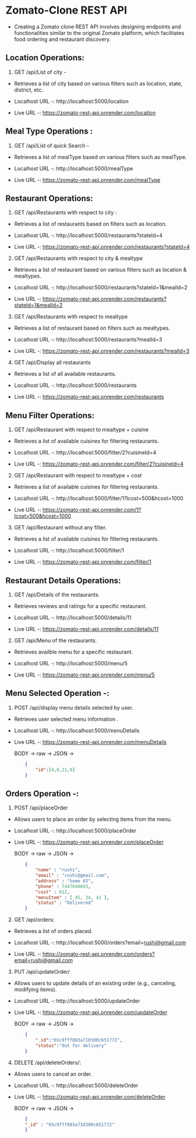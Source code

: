 # Zomato-Clone REST API
- Creating a Zomato clone REST API involves designing endpoints and functionalities similar to the original Zomato platform, which facilitates food ordering and restaurant discovery.

## Location Operations:

1. GET /api/List of city - 
-  Retrieves a list of city based on various filters such as location, state, district, etc.

-  Localhost URL -:  http://localhost:5000/location
-  Live URL -:  https://zomato-rest-api.onrender.com/location


## Meal Type Operations : 

1. GET /api/List of quick Search -
-  Retrieves a list of mealType based on various filters such as mealType.

-  Localhost URL -:  http://localhost:5000/mealType
-  Live URL -: https://zomato-rest-api.onrender.com/mealType

## Restaurant Operations:

1. GET /api/Restaurants with respect to city : 
-  Retrieves a list of restaurants based on filters such as location.

-  Localhost URL -: http://localhost:5000/restaurants?stateId=4
-  Live URL -: https://zomato-rest-api.onrender.com/restaurants?stateId=4

2. GET /api/Restaurants with respect to city & mealtype
-  Retrieves a list of restaurant based on various filters such as location & mealtypes.

-  Localhost URL -: http://localhost:5000/restaurants?stateId=1&mealId=2
-  Live URL -: https://zomato-rest-api.onrender.com/restaurants?stateId=1&mealId=2

3. GET /api/Restaurants with respect to mealtype
-  Retrieves a list of restaurant based on filters such as mealtypes.

-  Localhost URL -:  http://localhost:5000/restaurants?mealId=3
-  Live URL -: https://zomato-rest-api.onrender.com/restaurants?mealId=3

4. GET /api/Display all restaurants 
-  Retrieves a list of all available restaurants.

-  Localhost URL -:  http://localhost:5000/restaurants
-  Live URL -: https://zomato-rest-api.onrender.com/restaurants

## Menu Filter Operations:

1. GET /api/Restaurant with respect to mealtype + cuisine
-  Retrieves a list of available cuisines for filtering restaurants.

-  Localhost URL -: http://localhost:5000/filter/2?cuisineId=4
-  Live URL -: https://zomato-rest-api.onrender.com/filter/2?cuisineId=4

2. GET /api/Restaurant with respect to mealtype + cost
-  Retrieves a list of available cuisines for filtering restaurants.

-  Localhost URL -:  http://localhost:5000/filter/1?lcost=500&hcost=1000
-  Live URL -: https://zomato-rest-api.onrender.com/1?lcost=500&hcost=1000

3. GET /api/Restaurant without any filter. 
-  Retrieves a list of available cuisines for filtering restaurants.

-  Localhost URL -:  http://localhost:5000/filter/1
-  Live URL -: https://zomato-rest-api.onrender.com/filter/1

## Restaurant Details Operations:
1. GET /api/Details of the restaurants. 
-  Retrieves reviews and ratings for a specific restaurant.

-  Localhost URL -: http://localhost:5000/details/11
-  Live URL -: https://zomato-rest-api.onrender.com/details/11

2. GET /api/Menu of the restaurants. 
-  Retrieves availble menu for a specific restaurant.

-  Localhost URL -: http://localhost:5000/menu/5
-  Live URL -:  https://zomato-rest-api.onrender.com/menu/5


## Menu Selected Operation -: 

1. POST /api/display menu details selected by user. 
-  Retrieves user selected menu information .

-  Localhost URL -: http://localhost:5000/menuDetails
-  Live URL -: https://zomato-rest-api.onrender.com/menuDetails

    BODY -> raw -> JSON -> 

    ```json
        {
            "id":[4,8,21,9]
        }
    ```


## Orders Operation -: 
1. POST /api/placeOrder 
-  Allows users to place an order by selecting items from the menu.

-  Localhost URL -: http://localhost:5000/placeOrder
-  Live URL -: https://zomato-rest-api.onrender.com/placeOrder
    
   BODY -> raw -> JSON -> 

    ```json
        { 
            "name" : "rushi", 
            "email" : "rushi@gmail.com", 
            "address" : "home 65", 
            "phone" : 7447640893, 
            "cost" : 612, 
            "menuItem" : [ 45, 34, 41 ], 
            "status" : "Delivered" 
        }
    ```

2. GET /api/orders:

-  Retrieves a list of orders placed. 

-  Localhost URL -: http://localhost:5000/orders?email=rushi@gmail.com
-  Live URL -:  https://zomato-rest-api.onrender.com/orders?email=rushi@gmail.com

3. PUT /api/updateOrder/

-  Allows users to update details of an existing order (e.g., canceling, modifying items).
-  Localhost URL -: http://localhost:5000/updateOrder
-  Live URL -: https://zomato-rest-api.onrender.com/updateOrder

   BODY -> raw -> JSON -> 

    ```json
        {     
            "_id":"65c9fff803a710300c651772", 
            "status":"Out for delivery"
        }
    ```
    

4. DELETE /api/deleteOrders/:

-  Allows users to cancel an order.

-  Localhost URL -: http://localhost:5000/deleteOrder
-  Live URL -: https://zomato-rest-api.onrender.com/deleteOrder

   BODY -> raw -> JSON ->

    ```json
        {
        "_id" : "65c9fff803a710300c651772"
        } 
    ```
